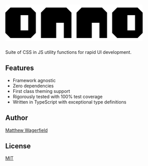 # ![onno](assets/onno.png)

Suite of CSS in JS utility functions for rapid UI development.

## Features

- Framework agnostic
- Zero dependencies
- First class theming support
- Rigorously tested with 100% test coverage
- Written in TypeScript with exceptional type definitions

## Author

[Matthew Wagerfield][github]

## License

[MIT](https://github.com/wagerfield/onno/blob/master/license)

[github]: https://github.com/wagerfield
[styled-system]: https://styled-system.com
